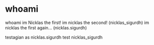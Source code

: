 # whoami
whoami
im Nicklas the first!
im nicklas the second! (nicklas_sigurdh)
im nicklas the first again... (nicklas.sigurdh)

testagian as nicklas.sigurdh
test nicklas_sigurdh